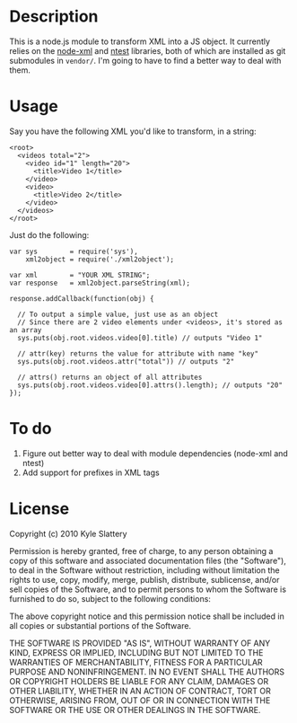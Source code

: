 Description
======
This is a node.js module to transform XML into a JS object.  It currently relies on the [node-xml](http://github.com/robrighter/node-xml) and [ntest](http://github.com/technoweenie/ntest) libraries, both of which are installed as git submodules in `vendor/`.  I'm going to have to find a better way to deal with them.

Usage
=====
Say you have the following XML you'd like to transform, in a string:

    <root>
      <videos total="2">
        <video id="1" length="20">
          <title>Video 1</title>
        </video>
        <video>
          <title>Video 2</title>
        </video>
      </videos>
    </root>

Just do the following:

    var sys        = require('sys'),
        xml2object = require('./xml2object');
        
    var xml        = "YOUR XML STRING";
    var response   = xml2object.parseString(xml);
    
    response.addCallback(function(obj) {
      
      // To output a simple value, just use as an object
      // Since there are 2 video elements under <videos>, it's stored as an array
      sys.puts(obj.root.videos.video[0].title) // outputs "Video 1"
      
      // attr(key) returns the value for attribute with name "key"
      sys.puts(obj.root.videos.attr("total")) // outputs "2"
      
      // attrs() returns an object of all attributes
      sys.puts(obj.root.videos.video[0].attrs().length); // outputs "20"
    });
    
To do
=====
1. Figure out better way to deal with module dependencies (node-xml and ntest)
2. Add support for prefixes in XML tags
    
License
=======

Copyright (c) 2010 Kyle Slattery

Permission is hereby granted, free of charge, to any person
obtaining a copy of this software and associated documentation
files (the "Software"), to deal in the Software without
restriction, including without limitation the rights to use,
copy, modify, merge, publish, distribute, sublicense, and/or sell
copies of the Software, and to permit persons to whom the
Software is furnished to do so, subject to the following
conditions:

The above copyright notice and this permission notice shall be
included in all copies or substantial portions of the Software.

THE SOFTWARE IS PROVIDED "AS IS", WITHOUT WARRANTY OF ANY KIND,
EXPRESS OR IMPLIED, INCLUDING BUT NOT LIMITED TO THE WARRANTIES
OF MERCHANTABILITY, FITNESS FOR A PARTICULAR PURPOSE AND
NONINFRINGEMENT. IN NO EVENT SHALL THE AUTHORS OR COPYRIGHT
HOLDERS BE LIABLE FOR ANY CLAIM, DAMAGES OR OTHER LIABILITY,
WHETHER IN AN ACTION OF CONTRACT, TORT OR OTHERWISE, ARISING
FROM, OUT OF OR IN CONNECTION WITH THE SOFTWARE OR THE USE OR
OTHER DEALINGS IN THE SOFTWARE.
